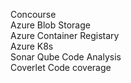 Concourse                  
Azure Blob Storage            
Azure Container Registary              
Azure K8s                     
Sonar Qube Code Analysis                    
Coverlet Code coverage                 
 
